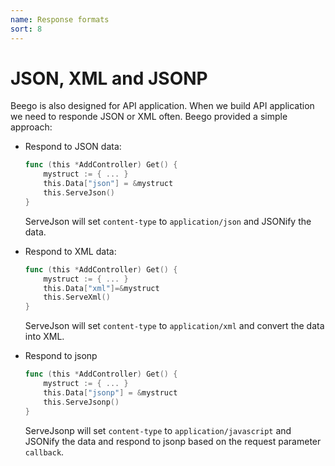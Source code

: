 ```yaml
---
name: Response formats
sort: 8
---
```


# JSON, XML and JSONP

Beego is also designed for API application. When we build API application we need to responde JSON or XML often. Beego provided a simple approach:

- Respond to JSON data:

	```go
	func (this *AddController) Get() {
		mystruct := { ... }
		this.Data["json"] = &mystruct
		this.ServeJson()
	}
	```
  ServeJson will set `content-type` to `application/json` and JSONify the data.

- Respond to XML data:
	
	```go
	func (this *AddController) Get() {
		mystruct := { ... }
		this.Data["xml"]=&mystruct
		this.ServeXml()
	}
	```
  ServeJson will set `content-type` to `application/xml` and convert the data into XML.

- Respond to jsonp

	```go
	func (this *AddController) Get() {
		mystruct := { ... }
		this.Data["jsonp"] = &mystruct
		this.ServeJsonp()
	}
	```
  ServeJsonp will set `content-type` to `application/javascript` and JSONify the data and respond to jsonp based on the request parameter `callback`.
